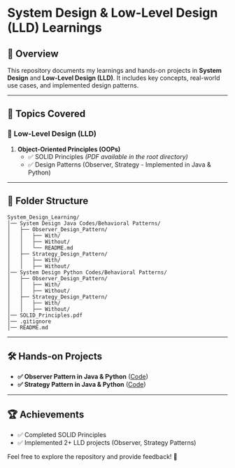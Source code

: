 # System Design & Low-Level Design (LLD) Learnings

## 📌 Overview
This repository documents my learnings and hands-on projects in **System Design** and **Low-Level Design (LLD)**. It includes key concepts, real-world use cases, and implemented design patterns.

---

## 📖 Topics Covered

### 🔹 **Low-Level Design (LLD)**
1. **Object-Oriented Principles (OOPs)**
   - ✅ SOLID Principles *(PDF available in the root directory)*
   - ✅ Design Patterns (Observer, Strategy - Implemented in Java & Python)

---

## 📂 Folder Structure
```
System_Design_Learning/
│── System Design Java Codes/Behavioral Patterns/
│   ├── Observer_Design_Pattern/
│   │   ├── With/
│   │   ├── Without/
│   │   └── README.md
│   ├── Strategy_Design_Pattern/
│   │   ├── With/
│   │   ├── Without/
│── System Design Python Codes/Behavioral Patterns/
│   ├── Observer_Design_Pattern/
│   │   ├── With/
│   │   ├── Without/
│   ├── Strategy_Design_Pattern/
│   │   ├── With/
│   │   ├── Without/
│── SOLID_Principles.pdf
│── .gitignore
│── README.md
```

---

## 🛠️ Hands-on Projects
- **✅ Observer Pattern in Java & Python** ([Code](#))
- **✅ Strategy Pattern in Java & Python** ([Code](#))

---

## 🏆 Achievements
- ✅ Completed SOLID Principles
- ✅ Implemented 2+ LLD projects (Observer, Strategy Patterns)

Feel free to explore the repository and provide feedback! 🎯

